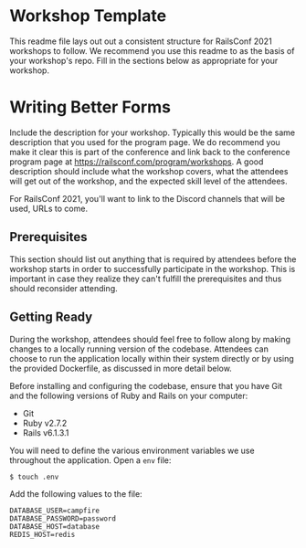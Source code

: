 # Workshop Template

This readme file lays out out a consistent structure for RailsConf 2021 workshops to follow.  We recommend you use this readme to as the basis of your workshop's repo.  Fill in the sections below as appropriate for your workshop.

# Writing Better Forms
 
Include the description for your workshop.  Typically this would be the same description that you used for the program page.  We do recommend you make it clear this is part of the conference and link back to the conference program page at <https://railsconf.com/program/workshops>.  A good description should include what the workshop covers, what the attendees will get out of the workshop, and the expected skill level of the attendees.

For RailsConf 2021, you'll want to link to the Discord channels that will be used, URLs to come.

## Prerequisites

This section should list out anything that is required by attendees before the workshop starts in order to successfully participate in the workshop.  This is important in case they realize they can't fulfill the prerequisites and thus should reconsider attending.  


## Getting Ready

During the workshop, attendees should feel free to follow along by making changes to a locally running version of the codebase.  Attendees can choose to run the application locally within their system directly or by using the provided Dockerfile, as discussed in more detail below.  

Before installing and configuring the codebase, ensure that you have Git and the following versions of Ruby and Rails on your computer:
- Git
- Ruby v2.7.2
- Rails v6.1.3.1

You will need to define the various environment variables we use throughout the application.  Open a `env` file:
```
$ touch .env
```

Add the following values to the file:
```
DATABASE_USER=campfire
DATABASE_PASSWORD=password
DATABASE_HOST=database
REDIS_HOST=redis
```